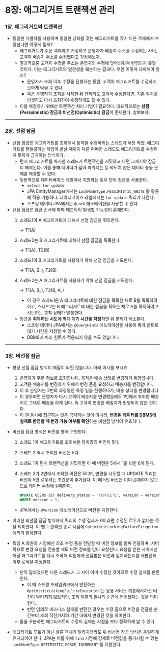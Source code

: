 # 8장: 애그리거트 트랜잭션 관리

### 1장. 애그리거트와 트랜잭션

- 동일한 식별자를 사용하며 동일한 상태를 갖는 애그리거트를 각기 다른 객체에서 수정한다면 어떻게 될까?
    - 애그리거트가 주문 객체라고 가정하고 운영자가 배송지 주소를 수정하는 사이, 고객이 배송지 주소를 수정했다고 가정해보자.
    - 결과적으론 고객이 수정한 주소는 운영자의 수정에 덮어씌워져 반영되지 못할 것이다. 이는 애그리거트의 일관성을 훼손하는 결과다. 우린 어떻게 대처해야 할까?
        - 운영자가 조회 이후 수정을 진행하는 동안, 고객이 애그리거트를 수정하지 못하게 막을 수 있다.
        - 혹은 운영자가 조회를 시작한 뒤 언제라도 고객이 수정한다면, 기존 절차를 리셋하고 다시 조회하여 수정하게도 할 수 있다.
    - 이를 해결하기 위해선 트랜잭션 처리 기법이 필요하다. 대표적으로는 **선점(Perssimistic) 잠금과 비선점(Optimisitic) 잠금**이 존재한다. 살펴보자.

---

### 2장. 선점 잠금

- 선점 잠금은 애그리거트를 조회해서 동작을 수행하려는 스레드가 해당 작업, 애그리거트를 핸들링하는 작업이 끝날 때까지 다른 어떠한 스레드도 애그리거트를 수정하지 못하게 금지하는 방식이다.
    - 먼저 애그리거트를 차지한 스레드가 트랜잭션을 커밋하고 나면 그제서야 잠금이 해제된다. 이를 통해 데이터가 덮어 씌워지는 등 의도치 않은 데이터 충돌 문제를 해결할 수 있다.
    - 일반적으로 데이터베이스 레벨에서 지원하는 로우 단위 잠금을 사용한다.
        - `select for update`
        - JPA EntityManager에서는 `LockModeType.PESSIMISTIC_WRITE` 를 활용해 적용 가능하다. 데이터베이스 레벨에서는 `for update` 쿼리가 나간다.
        - 스프링 데이터 JPA에서는 `@Lock` 애노테이션을 사용할 수 있다.
- 선점 잠금은 잠금 순서에 따라 데드락이 발생할 가능성이 존재한다.
    1. 스레드1이 A 애그리거트에 대해서 선점 잠금을 획득한다. 
        
        → T1(A)
        
    2. 스레드2는 B 애그리거트에 대해서 선점 잠금을 획득한다. 
        
        → T1(A), T2(B)
        
    3. 스레드1이 B 애그리거트를 사용하기 위해 선점 잠금을 시도한다.
        
        → T1(A, B_), T2(B)
        
    4. 스레드2는 A 애그리거트를 사용하기 위해 선점 잠금을 시도한다.
        
        → T1(A, B_), T2(B, A_)
        
        - 이 경우 스레드1은 A 애그리거트에 대한 잠금을 획득한 채로 B를 획득하려하고, 스레드2는 B 애그리거트에 대한 잠금을 획득한 채로 A를 획득하려고 시도하는 교착 상태가 발생한다.
    - 잠금을 **획득하는 시도에 최대 대기 시간을 지정**하면 위 문제가 해소된다.
        - 스프링 데이터 JPA에서는 `@QueryHints` 애노테이션을 사용해 쿼리 힌트로 대기 시간을 지정할 수 있다.
        - DBMS에 따라 힌트가 적용되지 않을 수도 있습니다.

---

### 3장. 비선점 잠금

- 항상 선점 잠금 방식이 해답이 되진 않습니다. 아래 예시를 보시죠.
    1. 운영자가 주문 정보를 조회합니다. 목적은 배송 상태를 변경하기 위함입니다.
    2. 고객은 배송지를 변경하기 위해서 변경 폼을 요청하고 배송지를 변경합니다.
    3. 이 후 운영자는 2번의 과정동안 특정 일을 진행하다가, 배송 상태를 변경합니다.
    - 이 경우라면 운영자가 다시 고객이 배송지를 변경했음에도 1번에서 조회한 배송지로 그대로 배송을 하게 된다. 즉 고객이 변경한 배송지가 반영되지 않은 것이다.
    - 이 땐 동시에 접근하는 것은 금지하는 것이 아니라, **변경된 데이터를 DBMS에 실제로 반영할 때 변경 가능 여부를 확인**하는 비선점 방식이 유효하다.
- 비선점 잠금 방식은 버전을 통해 구현한다.
    1. 스레드 1이 애그리거트를 조회해온 타이밍의 버전이 5다.
    2. 스레드 2 역시 조회한 버전은 5다.
    3. 스레드 1이 먼저 트랜잭션을 커밋하면 이 때 버전은 5에서 1을 더한 6이 된다.
    4. 스레드 2가 2번에서 조회한 버전은 5이며, 변경을 시도할 때 UPDATE 쿼리는 버전이 5인 로우라는 조건문이 추가된다. 이 때 5인 버전은 이미 존재하지 않으므로 데이터 수정에 실패한다.
        
        ```sql
        UPDATE USERS SET delivery_status = 'COMPLETE', version = version + 1
        WHERE version = 5;
        ```
        
    - JPA에서는 `@Version` 애노테이션으로 버전을 지원한다.
- 이러한 비선점 잠금 방식에서 쿼리의 수행 결과가 0이라면 수정된 로우가 없다는 것을 의미한다. 이 땐 트랜잭션 종료 시점에 `OptimisticLockingFailureException` 예외가 발생한다.
- 특정 A 회원의 시점에선 최초 수정 폼을 전달할 때 버전 정보를 함께 전달하며, 서버쪽으로 변경 요청을 전송할 때도 버전 정보를 담아 요청한다. 요청을 받은 서버에선 해당 애그리거트를 다시 조회해 회원에게 전달받은 버전과 일치하는지를 재판단해 이후 로직을 지정한다.
    - 만약 달라졌다면 다른 스레드가 그 사이 이미 수정한 것이므로 수정 실패를 반환한다.
        - 이 때 스프링 프레임워크에서 반환하는 `OptimisticLockingFailureException` 는 응용 서비스 계층에서까진 버전이 달라지지 않았지만, 조회 이후의 찰나의 순간에 변경됐다는 것을 의미한다.
        - 반면 임의로 비즈니스 실패를 반환한 경우는 수정 폼으로 버전을 전달한 순간부터 조회 직전까지의 기간 내에서 변경된 것을 의미한다.
    - 둘을 구분하면 애그리거트의 수정이 실패한 시점을 보다 정확하게 알 수 있다.
- 애그리거트 루트가 아닌 밸류 객체가 달라지더라도 위 비선점 잠금 방식은 동일하게 유지되어야 한다. JPA는 이를 위해 `find` 시점에 강제로 버전값을 증가시킬 수 있는 `LockModeType.OPTIMISTIC_FORCE_INCREMENT` 를 지원한다.